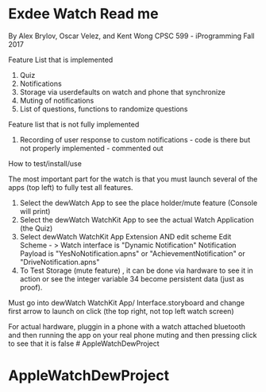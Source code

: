 Exdee Watch Read me
===========================

By Alex Brylov, Oscar Velez, and Kent Wong
CPSC 599 - iProgramming Fall 2017

Feature List that is implemented

1. Quiz
2. Notifications
3. Storage via userdefaults on watch and phone that synchronize
4. Muting of notifications 
5. List of questions, functions to randomize questions 

Feature list that is not fully implemented
1. Recording of user response to custom notifications - code is there but not properly implemented - commented out



How to test/install/use 

The most important part for the watch is that you must launch several of the apps (top left) to fully test all features.

1. Select the dewWatch App to see the place holder/mute feature (Console will print)
2. Select the dewWatch WatchKit App to see the actual Watch Application (the Quiz)
3. Select dewWatch WatchKit App Extension AND edit scheme 
    Edit Scheme - > Watch interface is "Dynamic Notification"
    Notification Payload is "YesNoNotification.apns" or "AchievementNotification" or "DriveNotification.apns"
4. To Test Storage (mute feature) , it can be done via hardware to see it in action or see the integer variable 34 
become persistent data (just as proof).

Must go into dewWatch WatchKit App/ Interface.storyboard and change first arrow to launch on click (the top right, not top left watch screen)

For actual hardware, pluggin in a phone with a watch attached bluetooth and then running the app on your real phone
muting and then pressing click to see that it is false # AppleWatchDewProject
# AppleWatchDewProject
